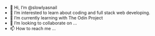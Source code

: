 - 👋 Hi, I’m @slowlyasnail
- 👀 I’m interested to learn about coding and full stack web developing.
- 🌱 I’m currently learning with The Odin Project
- 💞️ I’m looking to collaborate on ...
- 📫 How to reach me ...

<!---
slowlyasnail/slowlyasnail is a ✨ special ✨ repository because its `README.md` (this file) appears on your GitHub profile.
You can click the Preview link to take a look at your changes.
--->
